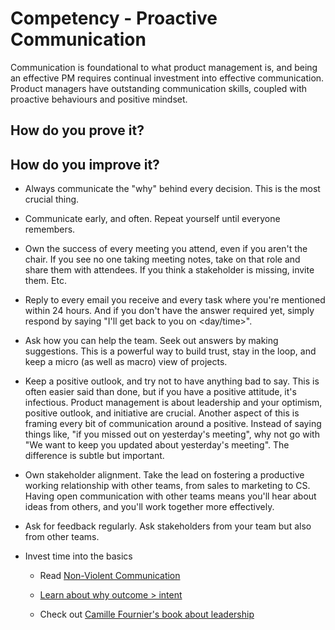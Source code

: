 # Competency - Proactive Communication

Communication is foundational to what product management is, and being an effective PM requires continual investment into effective communication. Product managers have outstanding communication skills, coupled with proactive behaviours and positive mindset.

## How do you prove it?


## How do you improve it?

* Always communicate the "why" behind every decision. This is the most crucial thing.

* Communicate early, and often. Repeat yourself until everyone remembers. 

* Own the success of every meeting you attend, even if you aren't the chair. If you see no one taking meeting notes, take on that role and share them with attendees. If you think a stakeholder is missing, invite them. Etc. 

* Reply to every email you receive and every task where you're mentioned within 24 hours. And if you don't have the answer required yet, simply respond by saying "I'll get back to you on <day/time>". 

* Ask how you can help the team. Seek out answers by making suggestions. This is a powerful way to build trust, stay in the loop, and keep a micro (as well as macro) view of projects. 

* Keep a positive outlook, and try not to have anything bad to say. This is often easier said than done, but if you have a positive attitude, it's infectious. Product management is about leadership and your optimism, positive outlook, and initiative are crucial. Another aspect of this is framing every bit of communication around a positive. Instead of saying things like, "if you missed out on yesterday's meeting", why not go with "We want to keep you updated about yesterday's meeting". The difference is subtle but important. 

* Own stakeholder alignment. Take the lead on fostering a productive working relationship with other teams, from sales to marketing to CS. Having open communication with other teams means you'll hear about ideas from others, and you'll work together more effectively. 

* Ask for feedback regularly. Ask stakeholders from your team but also from other teams. 

* Invest time into the basics

    * Read [Non-Violent Communication](https://www.amazon.com/Nonviolent-Communication-Language-Marshall-Rosenberg/dp/1892005034)

    * [Learn about why outcome > intent](https://thebias.com/2017/09/26/how-good-intent-undermines-diversity-and-inclusion/amp/)

    * Check out [Camille Fournier's book about leadership](http://shop.oreilly.com/product/0636920056843.do)

